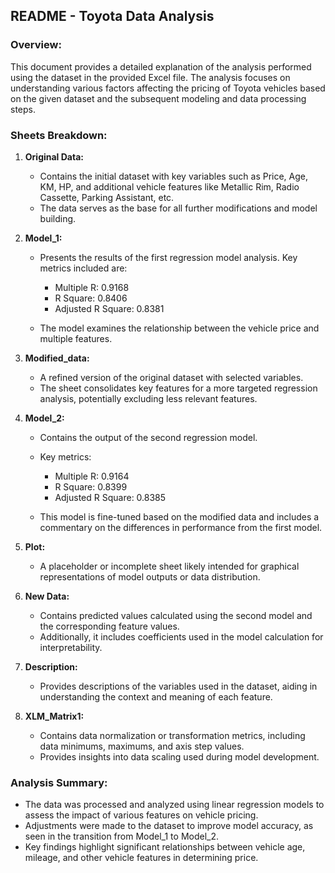 ## README - Toyota Data Analysis

### Overview:

This document provides a detailed explanation of the analysis performed using the dataset in the provided Excel file. The analysis focuses on understanding various factors affecting the pricing of Toyota vehicles based on the given dataset and the subsequent modeling and data processing steps.

### Sheets Breakdown:

1. **Original Data:**

   * Contains the initial dataset with key variables such as Price, Age, KM, HP, and additional vehicle features like Metallic Rim, Radio Cassette, Parking Assistant, etc.
   * The data serves as the base for all further modifications and model building.

2. **Model\_1:**

   * Presents the results of the first regression model analysis. Key metrics included are:

     * Multiple R: 0.9168
     * R Square: 0.8406
     * Adjusted R Square: 0.8381
   * The model examines the relationship between the vehicle price and multiple features.

3. **Modified\_data:**

   * A refined version of the original dataset with selected variables.
   * The sheet consolidates key features for a more targeted regression analysis, potentially excluding less relevant features.

4. **Model\_2:**

   * Contains the output of the second regression model.
   * Key metrics:

     * Multiple R: 0.9164
     * R Square: 0.8399
     * Adjusted R Square: 0.8385
   * This model is fine-tuned based on the modified data and includes a commentary on the differences in performance from the first model.

5. **Plot:**

   * A placeholder or incomplete sheet likely intended for graphical representations of model outputs or data distribution.

6. **New Data:**

   * Contains predicted values calculated using the second model and the corresponding feature values.
   * Additionally, it includes coefficients used in the model calculation for interpretability.

7. **Description:**

   * Provides descriptions of the variables used in the dataset, aiding in understanding the context and meaning of each feature.

8. **XLM\_Matrix1:**

   * Contains data normalization or transformation metrics, including data minimums, maximums, and axis step values.
   * Provides insights into data scaling used during model development.

### Analysis Summary:

* The data was processed and analyzed using linear regression models to assess the impact of various features on vehicle pricing.
* Adjustments were made to the dataset to improve model accuracy, as seen in the transition from Model\_1 to Model\_2.
* Key findings highlight significant relationships between vehicle age, mileage, and other vehicle features in determining price.
